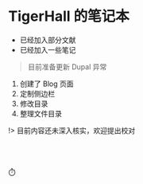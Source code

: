 # TigerHall 的笔记本

* 已经加入部分文献
* 已经加入一些笔记

> 目前准备更新 Dupal 异常

1. 创建了 Blog 页面
1. 定制侧边栏
1. 修改目录
1. 整理文件目录

!> 目前内容还未深入核实，欢迎提出校对

<br>

<!-- 访问量等信息 -->
<span id="busuanzi_container_site_pv" style='display:none'>
▶👀 总访问量：<span id="busuanzi_value_site_pv"></span> 次
</span>
<br>
<span id="busuanzi_container_site_uv" style='display:none'>
▶🚴‍♂️ 总访客数：<span id="busuanzi_value_site_uv"></span> 人
</span>
<br>
<span id="sitetime">
⏱️
</span>

<br>
<br>
